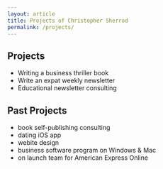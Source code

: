 ```yaml
---
layout: article
title: Projects of Christopher Sherrod
permalink: /projects/
---
```

## Projects
- Writing a business thriller book
- Write an expat weekly newsletter
- Educational newsletter consulting

## Past Projects
- book self-publishing consulting
- dating iOS app
- webite design
- business software program on Windows & Mac
- on launch team for American Express Online